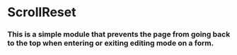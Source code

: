 # ScrollReset

### This is a simple module that prevents the page from going back to the top when entering or exiting editing mode on a form.
